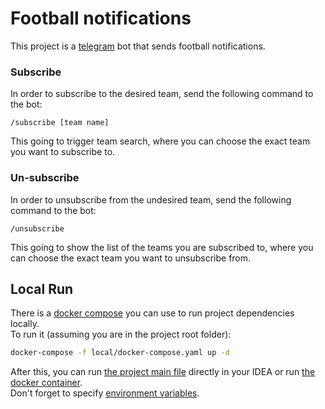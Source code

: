 # Football notifications
This project is a [telegram](https://telegram.org) bot that sends football notifications.

### Subscribe
In order to subscribe to the desired team, send the following command to the bot:
```
/subscribe [team name]
```
This going to trigger team search, where you can choose the exact team you want to subscribe to.

### Un-subscribe
In order to unsubscribe from the undesired team, send the following command to the bot:
```
/unsubscribe
```
This going to show the list of the teams you are subscribed to,
where you can choose the exact team you want to unsubscribe from.


## Local Run
There is a [docker compose](https://docs.docker.com/compose/) you can use to run project dependencies locally.  
To run it (assuming you are in the project root folder):
```bash
docker-compose -f local/docker-compose.yaml up -d
```
After this, you can run [the project main file](src/main/scala/dev/maxmelnyk/footballnotifications/Main.scala)
directly in your IDEA
or run [the docker container](https://hub.docker.com/repository/docker/imaxmelnyk/football-notifications/general).  
Don't forget to specify [environment variables](src/main/resources/application.conf).
